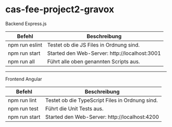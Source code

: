 # cas-fee-project2-gravox

Backend Express.js

| Befehl  |  Beschreibung |	
|---|---|
| npm run eslint |  Testet ob die JS Files in Ordnung sind. |	
| npm run start  |  Started den Web-Server: http://localhost:3001 |	
| npm run all    |  Führt alle oben genannten Scripts aus. |	

---
Frontend Angular

| Befehl  |  Beschreibung |	
|---|---|
| npm run lint   |  Testet ob die TypeScript Files in Ordnung sind. |	
| npm run test   |  Führt die Unit Tests aus. |	
| npm run start  |  Started den Web-Server: http://localhost:4200 |	

